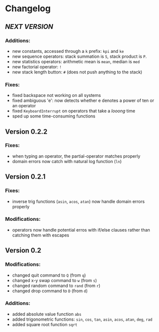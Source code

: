 Changelog
=========

## _NEXT VERSION_

### Additions:
- new constants, accessed through a `k` prefix: `kpi` and `ke`
- new sequence operators: stack summation is `S`, stack product is `P`.
- new statistics operators: arithmetic mean is `mean`, median is `med`
- new factorial operator: `!`
- new stack length button: `#` (does not push anything to the stack)

### Fixes:
- fixed backspace not working on all systems
- fixed ambiguous 'e': now detects whether e denotes a power of ten or an operator
- fixed `KeyboardInterrupt` on operators that take a _looong_ time
- sped up some time-consuming functions

## Version 0.2.2

### Fixes:
- when typing an operator, the partial-operator matches properly 
- domain errors now catch with natural log function (`ln`)

## Version 0.2.1

### Fixes:
- inverse trig functions (`asin`, `acos`, `atan`) now handle domain errors properly

### Modifications:
- operators now handle potential erros with if/else clauses rather than catching them with escapes

## Version 0.2

### Modifications:

- changed quit command to `Q` (from `q`)
- changed x-y swap command to `w` (from `s`)
- changed random command to `rand` (from `r`)
- changed drop command to `D` (from `d`)

### Additions:

- added absolute value function `abs`
- added trigonometric functions: `sin`, `cos`, `tan`, `asin`, `acos`, `atan`, `deg`, `rad`
- added square root function `sqrt`
